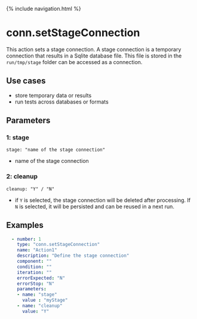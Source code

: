 {% include navigation.html %}

# conn.setStageConnection

This action sets a stage connection. A stage connection is a temporary connection that results in a Sqlite database file. 
This file is stored in the `run/tmp/stage` folder can be accessed as a connection.

## Use cases

* store temporary data or results
* run tests across databases or formats

## Parameters

### 1: stage

`stage: "name of the stage connection"`
* name of the stage connection

### 2: cleanup

`cleanup: "Y" / "N"`
* if `Y` is selected, the stage connection will be deleted after processing. If `N` is selected, it will be persisted and can be reused in a next run.

## Examples

```yaml
  - number: 1
    type: "conn.setStageConnection"
    name: "Action1"
    description: "Define the stage connection"
    component: ""
    condition: ""
    iteration: ""
    errorExpected: "N"
    errorStop: "N"
    parameters:
    - name: "stage"
      value : "myStage"
    - name: "cleanup"
      value: "Y"
```
